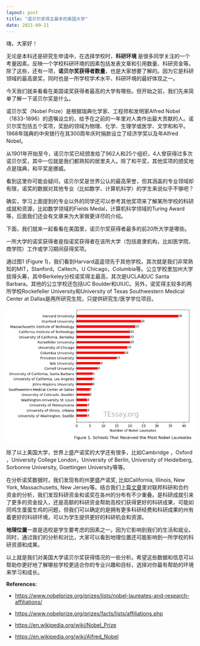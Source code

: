 ```yaml
---
layout: post
title: "诺贝尔奖得主最多的美国大学"
date: 2021-09-21
---
```


嗨，大家好！

无论是本科还是研究生申请中，在选择学校时，**科研环境** 是很多同学关注的一个考量因素。反映一个学校科研环境的因素包括发表文章和引用数量、科研资金等。除了这些，还有一项，**诺贝尔奖获得者数量**，也是大家想要了解的。因为它是科研领域的最高褒奖，同时也是一所学校学术水平、科研环境的最好体现之一。

今天我们就来看看在美国诺奖获得者最高的大学有哪些。但开始之前，我们先来简单了解一下诺贝尔奖是什么。

诺贝尔奖（Nobel Prize）是根据瑞典化学家、工程师和发明家Alfred Nobel（1833-1896）的遗嘱设立的，给予在之前的一年里对人类作出最大贡献的人。诺贝尔奖包括五个奖项，奖励的领域为物理、化学、生理学或医学、文学和和平。1968年瑞典的中央银行在其300周年庆时捐款设立了经济学奖以及年Alfred Nobel。

从1901年开始至今，诺贝尔奖已经颁发给了962人和25个组织，4人曾获得过多次诺贝尔奖，其中一位就是我们都熟知的居里夫人。除了和平奖，其他奖项的颁奖地点是瑞典，和平奖是挪威。

看到这里你可能会疑问，诺贝尔奖是世界公认的最高荣誉，但其涵盖的专业领域却有限，诺奖的数据对其他专业（比如数学、计算机科学）的学生来说似乎不够吧？

确实，学习上面提到的专业以外的同学还可以参考其他奖项来了解某所学校的科研成就和资源，比如数学领域的Fields Medal，计算机科学领域的Turing Award等，后面我们还会有文章来为大家做更详尽的介绍。

下面，我们就来一起看看在美国里，诺贝尔奖获得者最多的前20所大学是哪些。

一所大学的诺奖获得者是指诺奖获得者在该所大学（包括直隶机构，比如医学院、商学院）工作或学习期间获得奖项。

通过图1 (Figure 1)，我们看到Harvard遥遥领先于其他学校。其次就是我们非常熟知的MIT，Stanford，Caltech，U Chicago，Columbia等。公立学校里加州大学拔得头筹，其中Berkeley分校诺奖得主最高，其次是UCLA和UC Santa Barbara。其他的公立学校还包括UC Boulder和UIUC。另外，诺奖得主较多的两所学校Rockefeller University和University of Texas Southwestern Medical Center at Dallas是两所研究生院，只提供研究生/医学学位项目。


    
![png](/assets/images/2021-09-21-nobel_files/2021-09-21-nobel_3_0.png)
    


除了以上美国大学，世界上盛产诺奖的大学还有很多，比如Cambridge ，Oxford ，University College London，University of Berlin, University of Heidelberg, Sorbonne University, Goettingen University等等。

在分析诺奖数据时，我们发现有的州更盛产诺奖, 比如California, Illinois, New York, Massachusetts, New Jersey等。结合我们上篇[文章](http://www.tessay.org/blog/2021/09/13/top-funded-univ)里对联邦科研和合约资金的分析，我们发现科研资金和诺奖在各州的分布有不少重叠。是科研成就引来了更多的资金投入，还是高额的科研资金帮助高校们获得更好的科研成果，可能如同鸡生蛋蛋生鸡的问题，但我们可以确定的是拥有更多科研经费和科研成果的州有着更好的科研环境，可以为学生提供更好的科研机会和资源。

**地理位置**一直是选校是学生要考虑的因素之一。因为它影响到我们的生活和就业。同时，通过我们的分析和对比，大家可以看到地理位置还可能影响到一所学校的科研资源和成果。

以上就是我们对美国大学诺贝尔奖获得情况的一些分析。希望这些数据和信息可以帮助你更好地了解哪些学校更适合你的专业兴趣和目标，选择对你最有帮助的环境来学习和成长。

**References:**

+ https://www.nobelprize.org/prizes/lists/nobel-laureates-and-research-affiliations/

+ https://www.nobelprize.org/prizes/facts/lists/affiliations.php

+ https://en.wikipedia.org/wiki/Nobel_Prize

+ https://en.wikipedia.org/wiki/Alfred_Nobel
